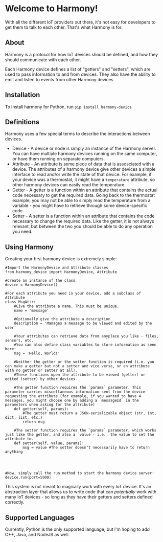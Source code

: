 # Welcome to Harmony!
With all the different IoT providers out there, it's not easy for developers to get them to talk to each other. That's what Harmony is for.

## About
Harmony is a protocol for how IoT devices should be defined, and how they should communicate with each other.

Each Harmony device defines a list of "getters" and "setters", which are used to pass information to and from devices. They also have the ability to emit and listen to events from other Harmony devices.

## Installation
To install harmony for Python, run `pip install harmony-device`

## Definitions
Harmony uses a few special terms to describe the interactions between devices.
- Device - A device or node is simply an instance of the Harmony server. You can have multiple harmony devices running on the same computer, or have them running on separate computers.
- Attribute - An attribute is some piece of data that is assosciated with a device. The attributes of a harmony device give other devices a simple interface to read and/or write the state of that device. For example, if your device was a thermostat, it might have a `temperature` attribute, so other harmony devices can easily read the temperature.
- Getter - A getter is a function within an attribute that contains the actual code necessary to get the required data. Going back to the thermostat example, you may not be able to simply read the temperature from a variable - you might have to retrieve through some device-specific code.
- Setter - A setter is a function within an attribute that contains the code necessary to change the required data. Like the getter, it is not always relevant, but between the two you should be able to do any operation you need.

## Using Harmony
Creating your first harmony device is extremely simple:
```
#Import the HarmonyDevice and Attribute classes
from harmony_device import HarmonyDevice, Attribute

#Create an instance of the class
device = HarmonyDevice()

#For each attribute you need in your device, add a subclass of Attribute
class MsgAttr:
    #Give the attribute a name. This must be unique.
    name = 'message'

    #Optionally give the attribute a description
    description = 'Manages a message to be viewed and edited by the user'

    #Your attributes can retrieve data from anyplace you like - files, sensors, etc.
    #You can also define class variables to store information as seen here: 
    msg = 'Hello, World!'

    #Neither the getter or the setter function is required (i.e. you can make a getter but not a setter and vice versa, or an attribute with no getter or setter at all). 
    #These functions open the attribute to be viewed (getter) or edited (setter) by other devices.

    #The getter function requires the `params` parameter. This parameter carries miscellaneous information sent from the device requesting the attribute (for example, if you wanted to have 4 messages, you might choose one by adding a `messageId` in the parameters when asking for the attribute) 
    def getter(self, params):
        #The getter must return a JSON-serializable object (str, int, dict, list, etc.)
        return msg

    #The setter function requires the `params` parameter, which works just like the getter, and also a `value`- i.e., the value to set the attribute to. 
    def setter(self, value, params):
        msg = value #The setter doesn't necessarily have to return anything
        



#Now, simply call the run method to start the harmony device server!
device.run(port=5000)
```

This system is not meant to magically work with every IoT device. It's an abstraction layer that allows us to write code that can *potentially* work with many IoT devices - so long as they have their getters and setters defined correctly.


## Supported Languages
Currently, Python is the only supported language, but I'm hoping to add C++, Java, and NodeJS as well.
